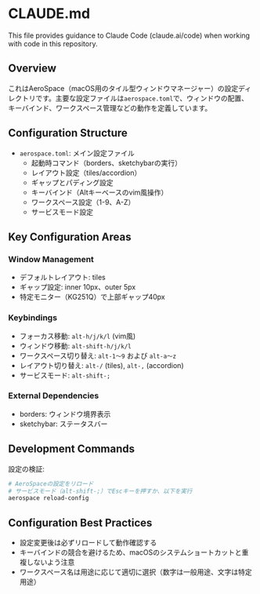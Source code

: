 # CLAUDE.md

This file provides guidance to Claude Code (claude.ai/code) when working with code in this repository.

## Overview

これはAeroSpace（macOS用のタイル型ウィンドウマネージャー）の設定ディレクトリです。主要な設定ファイルは`aerospace.toml`で、ウィンドウの配置、キーバインド、ワークスペース管理などの動作を定義しています。

## Configuration Structure

- `aerospace.toml`: メイン設定ファイル
  - 起動時コマンド（borders、sketchybarの実行）
  - レイアウト設定（tiles/accordion）
  - ギャップとパディング設定
  - キーバインド（Altキーベースのvim風操作）
  - ワークスペース設定（1-9、A-Z）
  - サービスモード設定

## Key Configuration Areas

### Window Management
- デフォルトレイアウト: tiles
- ギャップ設定: inner 10px、outer 5px
- 特定モニター（KG251Q）で上部ギャップ40px

### Keybindings
- フォーカス移動: `alt-h/j/k/l` (vim風)
- ウィンドウ移動: `alt-shift-h/j/k/l`
- ワークスペース切り替え: `alt-1～9` および `alt-a～z`
- レイアウト切り替え: `alt-/` (tiles), `alt-,` (accordion)
- サービスモード: `alt-shift-;`

### External Dependencies
- borders: ウィンドウ境界表示
- sketchybar: ステータスバー

## Development Commands

設定の検証:
```bash
# AeroSpaceの設定をリロード
# サービスモード（alt-shift-;）でEscキーを押すか、以下を実行
aerospace reload-config
```

## Configuration Best Practices

- 設定変更後は必ずリロードして動作確認する
- キーバインドの競合を避けるため、macOSのシステムショートカットと重複しないよう注意
- ワークスペース名は用途に応じて適切に選択（数字は一般用途、文字は特定用途）